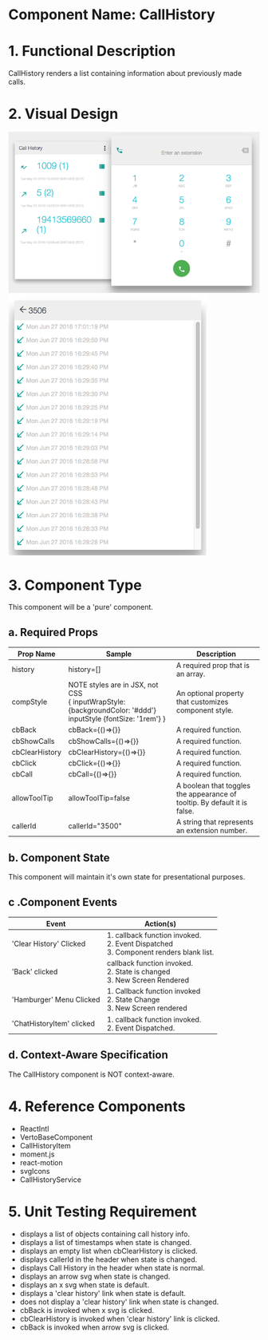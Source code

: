 # Component Name:  CallHistory  #
# 1. Functional Description #

CallHistory renders a list containing information about previously made calls.

# 2. Visual Design #  

![CallHistory(Left), Dialpad(Right)](./img/callhistory.png)
![CallHistory(alt state)](./img/chaltstate.png)


# 3. Component Type #

This component will be a 'pure' component.


## a. Required Props ##

| Prop Name | Sample | Description |
| ------------ | ------------- | ------------- |
| history | history=[]  | A required prop that is an array. |
| compStyle |  NOTE styles are in JSX, not CSS <BR>{ inputWrapStyle: {backgroundColor: '#ddd'} inputStyle {fontSize: '1rem'} } | An optional property that customizes component style. |
| cbBack | cbBack={()=>{}}  | A required function. |
| cbShowCalls | cbShowCalls={()=>{}} | A required function. |
| cbClearHistory | cbClearHistory={()=>{}} | A required function.|
| cbClick | cbClick={()=>{}} | A required function. |
| cbCall | cbCall={()=>{}} | A required function. |
| allowToolTip | allowToolTip=false | A boolean that toggles the appearance of tooltip. By default it is false.|
| callerId | callerId="3500" | A string that represents an extension number.



## b. Component State ##

This component will maintain it's own state for presentational purposes.

## c .Component Events ##

Event | Action(s)
------------ | -------------
'Clear History' Clicked | 1. callback function invoked. <br> 2. Event Dispatched<br>3. Component renders blank list.
'Back' clicked | callback function invoked. <br> 2. State is changed<br>3. New Screen Rendered
'Hamburger' Menu Clicked | 1. Callback function invoked <br> 2. State Change<br> 3. New Screen rendered
'ChatHistoryItem' clicked | 1. callback function invoked. <br>2. Event Dispatched. <br>

## d. Context-Aware Specification ##

The CallHistory component is NOT context-aware.

# 4. Reference Components #

- ReactIntl
- VertoBaseComponent
- CallHistoryItem
- moment.js
- react-motion
- svgIcons
- CallHistoryService

# 5. Unit Testing Requirement #

- displays a list of objects containing call history info.
- displays a list of timestamps when state is changed.
- displays an empty list when cbClearHistory is clicked.
- displays callerId in the header when state is changed.
- displays Call History in the header when state is normal.
- displays an arrow svg when state is changed.
- displays an x svg when state is default.
- displays a 'clear history' link when state is default.
- does not display a 'clear history' link when state is changed.
- cbBack is invoked when x svg is clicked.
- cbClearHistory is invoked when 'clear history' link is clicked.
- cbBack is invoked when arrow svg is clicked.
